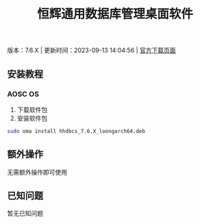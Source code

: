 ﻿---
id: 1771
title: 恒辉通用数据库管理桌面软件
toc: true
weight: 1771
---

版本：7.6.X | 更新时间：2023-09-13 14:04:56 | [官方下载页面](http://app.loongapps.cn/#/detail/1771)

## 安装教程 

### AOSC OS 

1. 下载软件包
2. 安装软件包

```bash
sudo oma install hhdbcs_7.6.X_loongarch64.deb
```

## 额外操作

无需额外操作即可使用

## 已知问题

暂无已知问题

